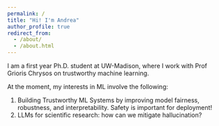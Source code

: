 ```yaml
---
permalink: /
title: "Hi! I'm Andrea"
author_profile: true
redirect_from:
  - /about/
  - /about.html
---
```


I am a first year Ph.D. student at UW-Madison, where I work with Prof Grioris Chrysos on trustworthy machine learning. 

At the moment, my interests in ML involve the following:

1. Building Trustworthy ML Systems by improving model fairness, robustness, and interpretability. Safety is important for deployment!
2. LLMs for scientific research: how can we mitigate hallucination?

